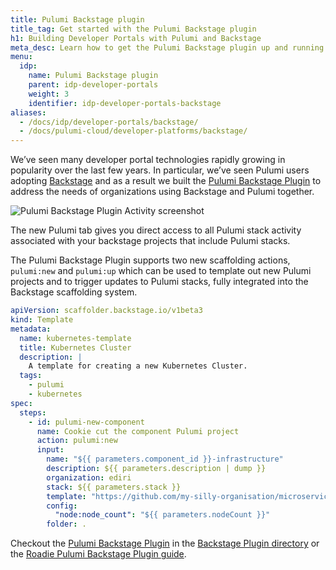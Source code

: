```yaml
---
title: Pulumi Backstage plugin
title_tag: Get started with the Pulumi Backstage plugin
h1: Building Developer Portals with Pulumi and Backstage
meta_desc: Learn how to get the Pulumi Backstage plugin up and running!
menu:
  idp:
    name: Pulumi Backstage plugin
    parent: idp-developer-portals
    weight: 3
    identifier: idp-developer-portals-backstage
aliases:
  - /docs/idp/developer-portals/backstage/
  - /docs/pulumi-cloud/developer-platforms/backstage/
---
```


We’ve seen many developer portal technologies rapidly growing in popularity over the last few years.  In particular, we’ve seen Pulumi users adopting [Backstage](https://backstage.io/) and as a result we built the [Pulumi Backstage Plugin](/blog/pulumi-backstage-plugin/) to address the needs of organizations using Backstage and Pulumi together.

![Pulumi Backstage Plugin Activity screenshot](/docs/idp/developer-portals/backstage/pulumi-backstage-plugin-activity.png)

The new Pulumi tab gives you direct access to all Pulumi stack activity associated with your backstage projects that include Pulumi stacks.

The Pulumi Backstage Plugin supports two new scaffolding actions, `pulumi:new` and `pulumi:up` which can be used to template out new Pulumi projects and to trigger updates to Pulumi stacks, fully integrated into the Backstage scaffolding system.

```yaml
apiVersion: scaffolder.backstage.io/v1beta3
kind: Template
metadata:
  name: kubernetes-template
  title: Kubernetes Cluster
  description: |
    A template for creating a new Kubernetes Cluster.
  tags:
    - pulumi
    - kubernetes
spec:
  steps:
    - id: pulumi-new-component
      name: Cookie cut the component Pulumi project
      action: pulumi:new
      input:
        name: "${{ parameters.component_id }}-infrastructure"
        description: ${{ parameters.description | dump }}
        organization: ediri
        stack: ${{ parameters.stack }}
        template: "https://github.com/my-silly-organisation/microservice-civo/tree/main/infrastructure-${{ parameters.cloud }}-${{ parameters.language }}"
        config:
          "node:node_count": "${{ parameters.nodeCount }}"
        folder: .
```

Checkout the [Pulumi Backstage Plugin](https://github.com/pulumi/pulumi-backstage-plugin) in the [Backstage Plugin directory](https://backstage.io/plugins/) or the [Roadie Pulumi Backstage Plugin guide](https://roadie.io/backstage/plugins/pulumi/).
